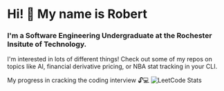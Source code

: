 # Hi! :wave: My name is Robert 
### I'm a Software Engineering Undergraduate at the Rochester Insitute of Technology. 
I'm interested in lots of different things! Check out some of my repos on topics like AI, financial derivative pricing, or NBA stat tracking in your CLI. 

My progress in cracking the coding interview :unlock::computer:
![LeetCode Stats](https://leetcard.jacoblin.cool/rwalling115?theme=nord&font=Saira&ext=heatmap)

